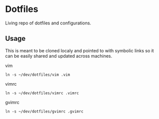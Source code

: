 # Dotfiles

Living repo of dotfiles and configurations.

## Usage

This is meant to be cloned localy and pointed to with symbolic links so it can be easily shared and updated across machines.

vim
```
ln -s ~/dev/dotfiles/vim .vim
```

vimrc
```
ln -s ~/dev/dotfiles/vimrc .vimrc
```

gvimrc
```
ln -s ~/dev/dotfiles/gvimrc .gvimrc
```
